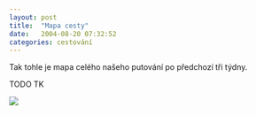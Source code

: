 ```yaml
---
layout: post
title:  "Mapa cesty"
date:   2004-08-20 07:32:52
categories: cestování
---
```


Tak tohle je mapa celého našeho putování po předchozí tři týdny.

TODO TK
<p><a href='images/zpravy/Portugal04.jpg'><img src='images/zpravy/Portugal04_small.jpg' border='0'></a>